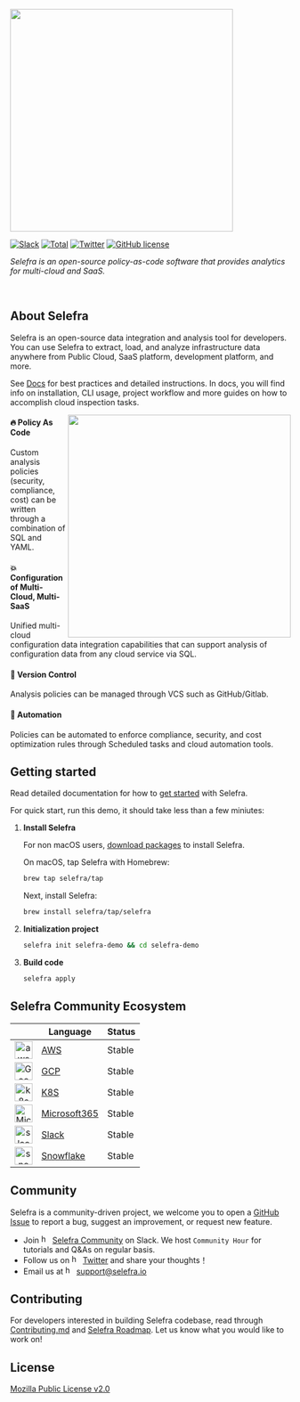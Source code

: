<!-- Your Title -->
<p align="left">
<img src="https://user-images.githubusercontent.com/124020340/224677116-44ae9c6c-a543-4813-9ef3-c7cbcacd2fbe.png" width="400">
</p>

<!-- Badges -->
<p align="left">   
<a href="https://www.selefra.io/community/join"><img alt="Slack" src="https://img.shields.io/badge/Slack-666?logo=slack"></a>
<a href="https://github.com/selefra/selefra"><img alt="Total" src="https://img.shields.io/github/downloads/selefra/selefra/total?logo=github"></a>
<a href="https://twitter.com/SelefraCorp"><img alt="Twitter" src="https://img.shields.io/badge/Twitter-666?logo=Twitter"></a>
<a href="https://github.com/selefra/selefra/blob/master/LICENSE"><img alt="GitHub license" src="https://img.shields.io/github/license/selefra/selefra?style=social"></a>
  </p>

<!-- Description -->
  <p align="left">
    <i>Selefra is an open-source policy-as-code software that provides analytics for multi-cloud and SaaS.</i>
  </p>

<br/>

<!-- About Selefra -->

## About Selefra

Selefra is an open-source data integration and analysis tool for developers. You can use Selefra to extract, load, and analyze infrastructure data anywhere from Public Cloud, SaaS platform, development platform, and more.

See [Docs](https://selefra.io/docs/introduction) for best practices and detailed instructions. In docs, you will find info on installation, CLI usage, project workflow and more guides on how to accomplish cloud inspection tasks.

<img align="right" width="400" src="https://user-images.githubusercontent.com/124020340/224889579-556ee877-28e0-4638-b88f-ee9a4564c33a.png" />

#### 🔥 Policy As Code

Custom analysis policies (security, compliance, cost) can be written through a combination of SQL and YAML.

#### 💥 Configuration of Multi-Cloud, Multi-SaaS

Unified multi-cloud configuration data integration capabilities that can support analysis of configuration data from any cloud service via SQL.

#### 🌟 Version Control

Analysis policies can be managed through VCS such as GitHub/Gitlab.

#### 🥤 Automation

Policies can be automated to enforce compliance, security, and cost optimization rules through Scheduled tasks and cloud automation tools.

## Getting started

Read detailed documentation for how to [get started](https://selefra.io/docs/get-started/) with Selefra.

For quick start, run this demo, it should take less than a few miniutes:

1. **Install Selefra**

    For non macOS users, [download packages](https://github.com/selefra/selefra/releases) to install Selefra.

    On macOS, tap Selefra with Homebrew:

    ```bash
    brew tap selefra/tap
    ```

    Next, install Selefra:

    ```bash
    brew install selefra/tap/selefra
    ```

2. **Initialization project**

    ```bash
    selefra init selefra-demo && cd selefra-demo
    ```

3. **Build code**

    ```bash
    selefra apply 
    ```
    
## Selefra Community Ecosystem









|    | Language | Status |
| :-: | -------- | ------ |
| <img height="32" alt="aws logo" src="https://user-images.githubusercontent.com/124020340/225558573-35579326-0fc8-4100-8c30-7aad82788d61.png">     | [AWS](https://www.selefra.io/docs/providers-connector/aws) | Stable |
| <img height="32" alt="Google logo" src="https://user-images.githubusercontent.com/124020340/225558584-6309e72b-b92c-405c-90dd-64516f6965ef.png">    | [GCP](https://www.selefra.io/docs/providers-connector/gcp) | Stable |
| <img height="32" alt="k8s" src="https://user-images.githubusercontent.com/124020340/225558598-09e03a70-b4ea-47ec-890c-d110d2eb5b5d.png">    | [K8S](https://www.selefra.io/docs/providers-connector/k8s) | Stable |
| <img height="32" alt="Microsoft" src="https://user-images.githubusercontent.com/124020340/225558609-4aac1a66-92b7-4c9b-9ccb-75948f86b61c.png">      | [Microsoft365](https://www.selefra.io/docs/providers-connector/microsoft365)     | Stable |
| <img height="32" alt="slack" src="https://user-images.githubusercontent.com/124020340/225558623-50850a40-7505-44dc-b255-a2574ae4216f.png">     | [Slack](https://www.selefra.io/docs/providers-connector/slack)     | Stable |
| <img height="32" alt="snowflake" src="https://user-images.githubusercontent.com/124020340/225558631-c7b26728-bc7b-495a-8b48-efd846e703c8.png"> | [Snowflake](https://www.selefra.io/docs/providers-connector/snowflake)     | Stable |

## Community

Selefra is a community-driven project, we welcome you to open a [GitHub Issue](https://github.com/selefra/selefra/issues/new/choose) to report a bug, suggest an improvement, or request new feature.

-  Join <a href="https://selefra.io/community/join"><img height="16" alt="humanitarian" src="https://user-images.githubusercontent.com/124020340/225563969-3f3d4c45-fb3f-4932-831d-01ab9e59c921.png"></a> [Selefra Community](https://selefra.io/community/join) on Slack. We host `Community Hour` for tutorials and Q&As on regular basis.
-  Follow us on <a href="https://twitter.com/SelefraCorp"><img height="16" alt="humanitarian" src="https://user-images.githubusercontent.com/124020340/225564426-82f5afbc-5638-4123-871d-fec6fdc6457f.png"></a> [Twitter](https://twitter.com/SelefraCorp) and share your thoughts！
-  Email us at <a href="support@selefra.io"><img height="16" alt="humanitarian" src="https://user-images.githubusercontent.com/124020340/225564710-741dc841-572f-4cde-853c-5ebaaf4d3d3c.png"></a>&nbsp;support@selefra.io

## Contributing

For developers interested in building Selefra codebase, read through [Contributing.md](https://github.com/selefra/selefra/blob/main/CONTRIBUTING.md) and [Selefra Roadmap](https://github.com/orgs/selefra/projects/1).
Let us know what you would like to work on!

## License

[Mozilla Public License v2.0](https://github.com/selefra/selefra/blob/main/LICENSE)
